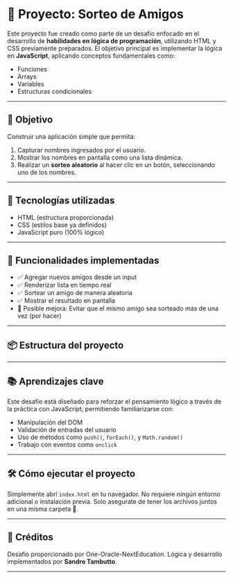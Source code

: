 # 🧩 Proyecto: Sorteo de Amigos

Este proyecto fue creado como parte de un desafío enfocado en el desarrollo de **habilidades en lógica de programación**, utilizando HTML y CSS previamente preparados. El objetivo principal es implementar la lógica en **JavaScript**, aplicando conceptos fundamentales como:

- Funciones
- Arrays
- Variables
- Estructuras condicionales

---

## 🎯 Objetivo

Construir una aplicación simple que permita:

1. Capturar nombres ingresados por el usuario.
2. Mostrar los nombres en pantalla como una lista dinámica.
3. Realizar un **sorteo aleatorio** al hacer clic en un botón, seleccionando uno de los nombres.

---

## 🚀 Tecnologías utilizadas

- HTML (estructura proporcionada)
- CSS (estilos base ya definidos)
- JavaScript puro (100% lógico)

---

## 🧪 Funcionalidades implementadas

- ✅ Agregar nuevos amigos desde un input
- ✅ Renderizar lista en tiempo real
- ✅ Sortear un amigo de manera aleatoria
- ✅ Mostrar el resultado en pantalla
- 🚧 Posible mejora: Evitar que el mismo amigo sea sorteado más de una vez (por hacer)

---

## 📦 Estructura del proyecto


---

## 📚 Aprendizajes clave

Este desafío está diseñado para reforzar el pensamiento lógico a través de la práctica con JavaScript, permitiendo familiarizarse con:

- Manipulación del DOM
- Validación de entradas del usuario
- Uso de métodos como `push()`, `forEach()`, y `Math.random()`
- Trabajo con eventos como `onclick`

---

## 🛠 Cómo ejecutar el proyecto

Simplemente abrí `index.html` en tu navegador. No requiere ningún entorno adicional o instalación previa. Solo asegurate de tener los archivos juntos en una misma carpeta 📂.

---

## 💬 Créditos

Desafío proporcionado por One-Oracle-NextEducation. Lógica y desarrollo implementados por **Sandro Tambutto**.

---

